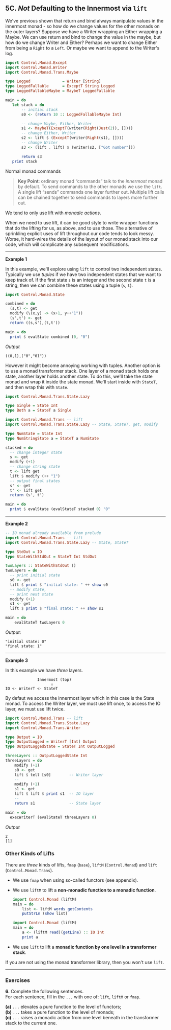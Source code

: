 ## 5C. _Not_ Defaulting to the Innermost via `lift`

We've previous shown that return and bind always manipulate values in the
innermost monad - so how do we change values for the other monads on the
outer layers? Suppose we have a Writer wrapping an Either wrapping a Maybe.
We can use return and bind to change the value in the maybe, but how do 
we change Writer and Either? Perhaps we want to change Either from being
a `Right` to a `Left`. Or maybe we want to append to the Writer's log.

```haskell
import Control.Monad.Except
import Control.Monad.Writer
import Control.Monad.Trans.Maybe

type Logged              = Writer [String]
type LoggedFallable      = ExceptT String Logged
type LoggedFallableMaybe = MaybeT LoggedFallable

main = do
   let stack = do
       -- initial stack
       s0 <- (return 10 :: LoggedFallableMaybe Int)

       -- change Maybe, Either, Writer
       s1 <- MaybeT(ExceptT(writer(Right(Just(2)), [])))
       -- change Either, Writer
       s2 <- lift $ (ExceptT(writer(Right(s1), [])))
       -- change Writer
       s3 <- (lift . lift) $ (writer(s2, ["Got number"]))

       return s3
   print stack
```

Normal monad commands

> **Key Point**: ordinary monad “commands” talk to the *innermost* monad by default.
To send commands to the other monads we use the `lift`.
A single lift “sends” commands one layer further out.
Multiple lift calls can be chained together to send commands to layers more further out.



We tend to only use lift with *monadic actions*.

When we need to use lift, 
it can be good style to write wrapper functions that do the lifting for us, as above, and to use those. 
The alternative of sprinkling explicit uses of lift throughout our code tends to look messy. 
Worse, it hard-wires the details of the layout of our monad stack into our code, 
which will complicate any subsequent modifications.

----

**Example 1**

In this example, we'll explore using `lift` to control two independent states. 
Typically we use *tuples* if we have two independent states that we want to keep track of.
If the first state `s` is an integer and the second state `t` is a string,
then we can combine these states using a tuple (`s`, `t`).

```haskell
import Control.Monad.State

combined = do
  (s,t) <- get
  modify (\(x,y) -> (x+1, y++"1"))
  (s',t') <- get
  return ((s,s'),(t,t'))

main = do
  print $ evalState combined (0, "0")
```

*Output*
```
((0,1),("0","01"))
```

However it might become annoying working with tuples.
Another option is to use a monad transformer stack.
One layer of a monad stack
holds one state, another layer holds another state.  To do this, we'll take the state monad
and wrap it inside the state monad. We'll start inside with `StateT`, and then wrap this
with `State`.

```haskell
import Control.Monad.Trans.State.Lazy

type Single = State Int
type Both a = StateT a Single

import Control.Monad.Trans -- lift
import Control.Monad.Trans.State.Lazy -- State, StateT, get, modify

type NumState = State Int
type NumStringState a = StateT a NumState

stacked = do
  -- change integer state
  s <- get
  modify (+1)
  -- change string state
  t <- lift get
  lift $ modify (++ "1")
  -- output final states
  s' <- get
  t' <- lift get
  return (s', t')

main = do
  print $ evalState (evalStateT stacked 0) "0"
```
----


**Example 2**

```haskell
-- IO monad already available from prelude
import Control.Monad.Trans -- lift
import Control.Monad.Trans.State.Lazy -- State, StateT

type StdOut = IO
type StateWithStdOut = StateT Int StdOut

twoLayers :: StateWithStdOut ()
twoLayers = do
  -- print initial state
  s0 <- get
  lift $ print $ "initial state: " ++ show s0
  -- modify state,
  -- print next state
  modify (+1)
  s1 <- get
  lift $ print $ "final state: " ++ show s1

main = do
    evalStateT twoLayers 0
```

*Output*:
```
"initial state: 0"
"final state: 1"
```


----

**Example 3**

In this example we have *three* layers.

```
              Innermost (top)
                    ↓
IO <- WriterT <- StateT
```

By defaut we access the innermost layer which in this case 
is the State monad. To access the Writer layer, we must use lift once, to access the IO layer,
we must use lift twice.

```haskell
import Control.Monad.Trans -- lift
import Control.Monad.Trans.State.Lazy
import Control.Monad.Trans.Writer

type Output = IO
type OutputLogged = WriterT [Int] Output
type OutputLoggedState = StateT Int OutputLogged

threeLayers :: OutputLoggedState Int
threeLayers = do
    modify (+1)
    s0 <- get
    lift $ tell [s0]        -- Writer layer
    --
    modify (+1)
    s1 <- get
    lift $ lift $ print s1  -- IO layer
    --
    return s1               -- State layer

main = do
  execWriterT (evalStateT threeLayers 0)
```

*Output*

```
2
[1]
```


### Other Kinds of Lifts

There are *three* kinds of lifts, 
`fmap` (`base`), `liftM` (`Control.Monad`) and `lift` (`Control.Monad.Trans`).

- We use `fmap` when using so-called functors (see appendix). 

- We use `liftM` to lift a **non-monadic function to a monadic function**.

    ```haskell
    import Control.Monad (liftM)
    main = do
        list <- liftM words getContents
        putStrLn (show list)
    ```
    
    ```haskell
    import Control.Monad (liftM)
    main = do 
        a <- (liftM read)(getLine) :: IO Int
        print a
    ```

- We use `lift` to lift a **monadic function by one level in a transformer stack**.


If you are not using the monad transformer library, then you won't use `lift`.

----

### Exercises

**6.** Complete the following sentences.    
For each sentence, fill in the `...` with one of: `lift`, `liftM` or `fmap`.

**(a)** `...` elevates a pure function to the level of functors;    
**(b)** `...` takes a pure function to the level of monads;    
**(c)** `...` raises a monadic action from one level beneath in the transformer stack to the current one.
